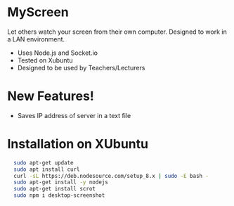 # MyScreen
Let others watch your screen from their own computer. Designed to work in a LAN environment.

  - Uses Node.js and Socket.io
  - Tested on Xubuntu
  - Designed to be used by Teachers/Lecturers
 

# New Features!

  - Saves IP address of server in a text file
  
# Installation on XUbuntu

```sh
  sudo apt-get update
  sudo apt install curl
  curl -sL https://deb.nodesource.com/setup_8.x | sudo -E bash -
  sudo apt-get install -y nodejs
  sudo apt-get install scrot
  sudo npm i desktop-screenshot 
```
